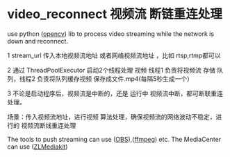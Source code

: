 # video_reconnect 视频流 断链重连处理
use python ([opencv](https://github.com/opencv/opencv)) lib to process video streaming while the network is down and reconnect.

1 stream_url 传入本地视频流地址 或者网络视频流地址 ，比如 rtsp,rtmp都可以

2 通过 ThreadPoolExecutor 启动2个线程处理 视频 线程1 负责将视频流 存储 队列，线程2 负责将队列缓存视频 保存成文件.mp4(每隔5秒生成一个）

3 不论是启动程序后，视频流是中断的，还是 运行中 视频流中断，都可断联重连处理。

场景：传入视频流地址，进行视频 算法处理，确保视频流的网络波动不稳定，进行的 视频流断线重连处理

The tools to push streaming can use ([OBS](https://github.com/obsproject/obs-studio)),([ffmpeg](https://github.com/FFmpeg/FFmpeg)) etc. The MediaCenter can use ([ZLMediakit](https://github.com/ZLMediaKit/ZLMediaKit))
